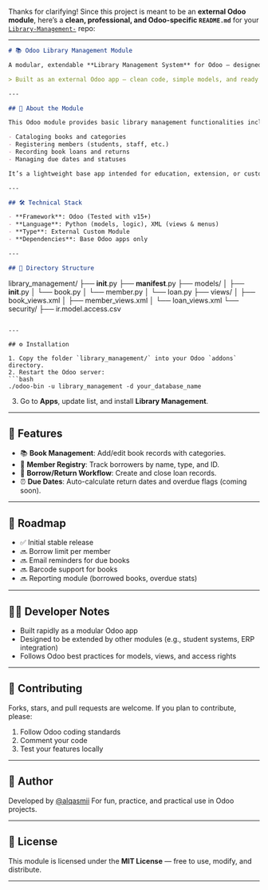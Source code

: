 Thanks for clarifying! Since this project is meant to be an **external Odoo module**, here’s a **clean, professional, and Odoo-specific `README.md`** for your [`Library-Management-`](https://github.com/alqasmii/Library-Management-) repo:

---

```markdown
# 📚 Odoo Library Management Module

A modular, extendable **Library Management System** for Odoo — designed to manage books, members, and borrowing workflows within the Odoo ecosystem.

> Built as an external Odoo app — clean code, simple models, and ready for integration into your Odoo instance.

---

## 🧩 About the Module

This Odoo module provides basic library management functionalities including:

- Cataloging books and categories
- Registering members (students, staff, etc.)
- Recording book loans and returns
- Managing due dates and statuses

It’s a lightweight base app intended for education, extension, or customization within larger Odoo deployments.

---

## 🛠 Technical Stack

- **Framework**: Odoo (Tested with v15+)
- **Language**: Python (models, logic), XML (views & menus)
- **Type**: External Custom Module
- **Dependencies**: Base Odoo apps only

---

## 📁 Directory Structure

```

library\_management/
├── **init**.py
├── **manifest**.py
├── models/
│   ├── **init**.py
│   └── book.py
│   └── member.py
│   └── loan.py
├── views/
│   ├── book\_views.xml
│   ├── member\_views.xml
│   └── loan\_views.xml
└── security/
├── ir.model.access.csv

````

---

## ⚙️ Installation

1. Copy the folder `library_management/` into your Odoo `addons` directory.
2. Restart the Odoo server:
```bash
./odoo-bin -u library_management -d your_database_name
````

3. Go to **Apps**, update list, and install **Library Management**.

---

## 🧪 Features

* 📚 **Book Management**: Add/edit book records with categories.
* 👤 **Member Registry**: Track borrowers by name, type, and ID.
* 🔁 **Borrow/Return Workflow**: Create and close loan records.
* ⏰ **Due Dates**: Auto-calculate return dates and overdue flags (coming soon).

---

## 🧱 Roadmap

* ✅ Initial stable release
* 🔜 Borrow limit per member
* 🔜 Email reminders for due books
* 🔜 Barcode support for books
* 🔜 Reporting module (borrowed books, overdue stats)

---

## 🧑‍💻 Developer Notes

* Built rapidly as a modular Odoo app
* Designed to be extended by other modules (e.g., student systems, ERP integration)
* Follows Odoo best practices for models, views, and access rights

---

## 🤝 Contributing

Forks, stars, and pull requests are welcome. If you plan to contribute, please:

1. Follow Odoo coding standards
2. Comment your code
3. Test your features locally

---

## 👤 Author

Developed by [@alqasmii](https://github.com/alqasmii)
For fun, practice, and practical use in Odoo projects.

---

## 📜 License

This module is licensed under the **MIT License** — free to use, modify, and distribute.

---

```

```
